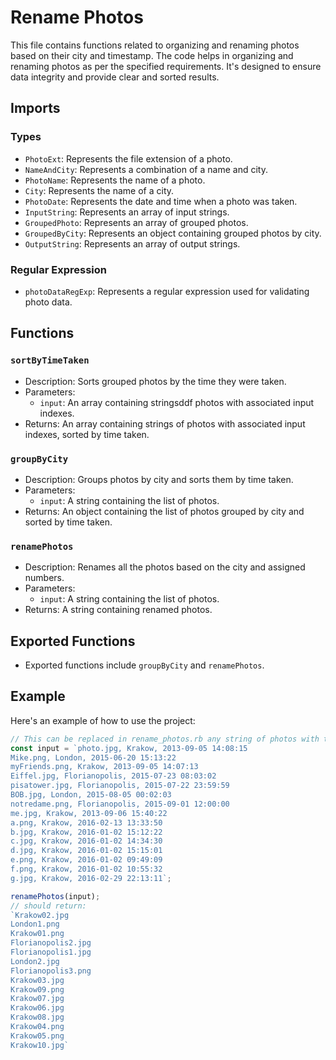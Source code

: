 # Rename Photos

This file contains functions related to organizing and renaming photos based on their city and timestamp. The code helps in organizing and renaming photos as per the specified requirements. It's designed to ensure data integrity and provide clear and sorted results.

## Imports

### Types

- `PhotoExt`: Represents the file extension of a photo.
- `NameAndCity`: Represents a combination of a name and city.
- `PhotoName`: Represents the name of a photo.
- `City`: Represents the name of a city.
- `PhotoDate`: Represents the date and time when a photo was taken.
- `InputString`: Represents an array of input strings.
- `GroupedPhoto`: Represents an array of grouped photos.
- `GroupedByCity`: Represents an object containing grouped photos by city.
- `OutputString`: Represents an array of output strings.

### Regular Expression

- `photoDataRegExp`: Represents a regular expression used for validating photo data.

## Functions

### `sortByTimeTaken`

- Description: Sorts grouped photos by the time they were taken.
- Parameters:
  - `input`: An array containing stringsddf photos with associated input indexes.
- Returns: An array containing strings of photos with associated input indexes, sorted by time taken.

### `groupByCity`

- Description: Groups photos by city and sorts them by time taken.
- Parameters:
  - `input`: A string containing the list of photos.
- Returns: An object containing the list of photos grouped by city and sorted by time taken.

### `renamePhotos`

- Description: Renames all the photos based on the city and assigned numbers.
- Parameters:
  - `input`: A string containing the list of photos.
- Returns: A string containing renamed photos.

## Exported Functions

- Exported functions include `groupByCity` and `renamePhotos`.

## Example

Here's an example of how to use the project:

```typescript
// This can be replaced in rename_photos.rb any string of photos with the same structure.
const input = `photo.jpg, Krakow, 2013-09-05 14:08:15
Mike.png, London, 2015-06-20 15:13:22
myFriends.png, Krakow, 2013-09-05 14:07:13
Eiffel.jpg, Florianopolis, 2015-07-23 08:03:02
pisatower.jpg, Florianopolis, 2015-07-22 23:59:59
BOB.jpg, London, 2015-08-05 00:02:03
notredame.png, Florianopolis, 2015-09-01 12:00:00
me.jpg, Krakow, 2013-09-06 15:40:22
a.png, Krakow, 2016-02-13 13:33:50
b.jpg, Krakow, 2016-01-02 15:12:22
c.jpg, Krakow, 2016-01-02 14:34:30
d.jpg, Krakow, 2016-01-02 15:15:01
e.png, Krakow, 2016-01-02 09:49:09
f.png, Krakow, 2016-01-02 10:55:32
g.jpg, Krakow, 2016-02-29 22:13:11`;

renamePhotos(input);
// should return:
`Krakow02.jpg
London1.png
Krakow01.png
Florianopolis2.jpg
Florianopolis1.jpg
London2.jpg
Florianopolis3.png
Krakow03.jpg
Krakow09.png
Krakow07.jpg
Krakow06.jpg
Krakow08.jpg
Krakow04.png
Krakow05.png
Krakow10.jpg`
```
